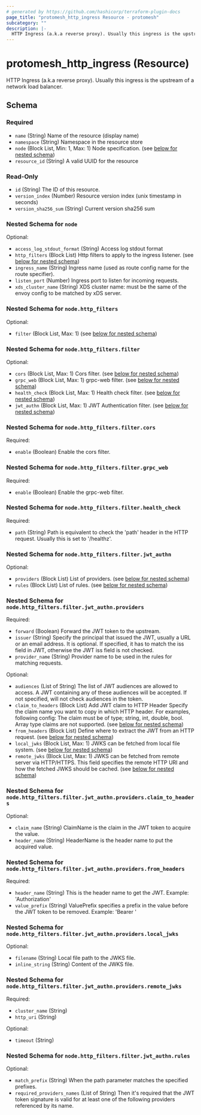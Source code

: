 ```yaml
---
# generated by https://github.com/hashicorp/terraform-plugin-docs
page_title: "protomesh_http_ingress Resource - protomesh"
subcategory: ""
description: |-
  HTTP Ingress (a.k.a reverse proxy). Usually this ingress is the upstream of a network load balancer.
---
```


# protomesh_http_ingress (Resource)

HTTP Ingress (a.k.a reverse proxy). Usually this ingress is the upstream of a network load balancer.



<!-- schema generated by tfplugindocs -->
## Schema

### Required

- `name` (String) Name of the resource (display name)
- `namespace` (String) Namespace in the resource store
- `node` (Block List, Min: 1, Max: 1) Node specification. (see [below for nested schema](#nestedblock--node))
- `resource_id` (String) A valid UUID for the resource

### Read-Only

- `id` (String) The ID of this resource.
- `version_index` (Number) Resource version index (unix timestamp in seconds)
- `version_sha256_sum` (String) Current version sha256 sum

<a id="nestedblock--node"></a>
### Nested Schema for `node`

Optional:

- `access_log_stdout_format` (String) Access log stdout format
- `http_filters` (Block List) Http filters to apply to the ingress listener. (see [below for nested schema](#nestedblock--node--http_filters))
- `ingress_name` (String) Ingress name (used as route config name for the route specifier).
- `listen_port` (Number) Ingress port to listen for incoming requests.
- `xds_cluster_name` (String) XDS cluster name: must be the same of the envoy config to be matched by  xDS server.

<a id="nestedblock--node--http_filters"></a>
### Nested Schema for `node.http_filters`

Optional:

- `filter` (Block List, Max: 1) (see [below for nested schema](#nestedblock--node--http_filters--filter))

<a id="nestedblock--node--http_filters--filter"></a>
### Nested Schema for `node.http_filters.filter`

Optional:

- `cors` (Block List, Max: 1) Cors filter. (see [below for nested schema](#nestedblock--node--http_filters--filter--cors))
- `grpc_web` (Block List, Max: 1) grpc-web filter. (see [below for nested schema](#nestedblock--node--http_filters--filter--grpc_web))
- `health_check` (Block List, Max: 1) Health check filter. (see [below for nested schema](#nestedblock--node--http_filters--filter--health_check))
- `jwt_authn` (Block List, Max: 1) JWT Authentication filter. (see [below for nested schema](#nestedblock--node--http_filters--filter--jwt_authn))

<a id="nestedblock--node--http_filters--filter--cors"></a>
### Nested Schema for `node.http_filters.filter.cors`

Required:

- `enable` (Boolean) Enable the cors filter.


<a id="nestedblock--node--http_filters--filter--grpc_web"></a>
### Nested Schema for `node.http_filters.filter.grpc_web`

Required:

- `enable` (Boolean) Enable the grpc-web filter.


<a id="nestedblock--node--http_filters--filter--health_check"></a>
### Nested Schema for `node.http_filters.filter.health_check`

Required:

- `path` (String) Path is equivalent to check the 'path' header in the HTTP request.  Usually this is set to '/healthz'.


<a id="nestedblock--node--http_filters--filter--jwt_authn"></a>
### Nested Schema for `node.http_filters.filter.jwt_authn`

Optional:

- `providers` (Block List) List of providers. (see [below for nested schema](#nestedblock--node--http_filters--filter--jwt_authn--providers))
- `rules` (Block List) List of rules. (see [below for nested schema](#nestedblock--node--http_filters--filter--jwt_authn--rules))

<a id="nestedblock--node--http_filters--filter--jwt_authn--providers"></a>
### Nested Schema for `node.http_filters.filter.jwt_authn.providers`

Required:

- `forward` (Boolean) Forward the JWT token to the upstream.
- `issuer` (String) Specify the principal that issued the JWT, usually a URL or an email address.  It is optional. If specified, it has to match the iss field in JWT, otherwise the JWT iss field is not checked.
- `provider_name` (String) Provider name to be used in the rules for matching requests.

Optional:

- `audiences` (List of String) The list of JWT audiences are allowed to access.  A JWT containing any of these audiences will be accepted.  If not specified, will not check audiences in the token.
- `claim_to_headers` (Block List) Add JWT claim to HTTP Header Specify the claim name you want to  copy in which HTTP header. For examples, following config:  The claim must be of type; string, int, double, bool.  Array type claims are not supported. (see [below for nested schema](#nestedblock--node--http_filters--filter--jwt_authn--providers--claim_to_headers))
- `from_headers` (Block List) Define where to extract the JWT from an HTTP request. (see [below for nested schema](#nestedblock--node--http_filters--filter--jwt_authn--providers--from_headers))
- `local_jwks` (Block List, Max: 1) JWKS can be fetched from local file system. (see [below for nested schema](#nestedblock--node--http_filters--filter--jwt_authn--providers--local_jwks))
- `remote_jwks` (Block List, Max: 1) JWKS can be fetched from remote server via HTTP/HTTPS.  This field specifies the remote HTTP URI and how the fetched JWKS should be cached. (see [below for nested schema](#nestedblock--node--http_filters--filter--jwt_authn--providers--remote_jwks))

<a id="nestedblock--node--http_filters--filter--jwt_authn--providers--claim_to_headers"></a>
### Nested Schema for `node.http_filters.filter.jwt_authn.providers.claim_to_headers`

Optional:

- `claim_name` (String) ClaimName is the claim in the JWT token to acquire the value.
- `header_name` (String) HeaderName is the header name to put the acquired value.


<a id="nestedblock--node--http_filters--filter--jwt_authn--providers--from_headers"></a>
### Nested Schema for `node.http_filters.filter.jwt_authn.providers.from_headers`

Required:

- `header_name` (String) This is the header name to get the JWT. Example: 'Authorization'
- `value_prefix` (String) ValuePrefix specifies a prefix in the value before the JWT token to be removed.  Example: 'Bearer '


<a id="nestedblock--node--http_filters--filter--jwt_authn--providers--local_jwks"></a>
### Nested Schema for `node.http_filters.filter.jwt_authn.providers.local_jwks`

Optional:

- `filename` (String) Local file path to the JWKS file.
- `inline_string` (String) Content of the JWKS file.


<a id="nestedblock--node--http_filters--filter--jwt_authn--providers--remote_jwks"></a>
### Nested Schema for `node.http_filters.filter.jwt_authn.providers.remote_jwks`

Required:

- `cluster_name` (String)
- `http_uri` (String)

Optional:

- `timeout` (String)



<a id="nestedblock--node--http_filters--filter--jwt_authn--rules"></a>
### Nested Schema for `node.http_filters.filter.jwt_authn.rules`

Optional:

- `match_prefix` (String) When the path parameter matches the specified prefixes.
- `required_providers_names` (List of String) Then it's required that the JWT token signature is valid for at least one of  the following providers referenced by its name.


